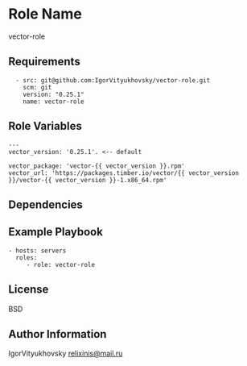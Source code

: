 Role Name
=========

vector-role

Requirements
------------

```
  - src: git@github.com:IgorVityukhovsky/vector-role.git
    scm: git
    version: "0.25.1"
    name: vector-role
```

Role Variables
--------------
```
---
vector_version: '0.25.1'. <-- default  

vector_package: 'vector-{{ vector_version }}.rpm'  
vector_url: 'https://packages.timber.io/vector/{{ vector_version }}/vector-{{ vector_version }}-1.x86_64.rpm'  
```

Dependencies
------------


Example Playbook
----------------

    - hosts: servers
      roles:
         - role: vector-role

License
-------

BSD

Author Information
------------------
IgorVityukhovsky
relixinis@mail.ru
